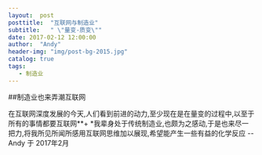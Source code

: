 ```yaml
---
layout:  post
posttitle:  "互联网与制造业"
subtitle:   " \"量变-质变\""
date: 2017-02-12 12:00:00
author:  "Andy"
header-img: "img/post-bg-2015.jpg"
catalog: true
tags: 
   - 制造业
---
```


##制造业也来弄潮互联网

在互联网深度发展的今天,人们看到前进的动力,至少现在是在量变的过程中,以至于所有的事情都要互联网**+
*我辈身处于传统制造业,也颇为之感动,于是也来尽一把力,将我所见所闻所感用互联网思维加以展现,希望能产生一些有益的化学反应
--Andy 于 2017年2月
